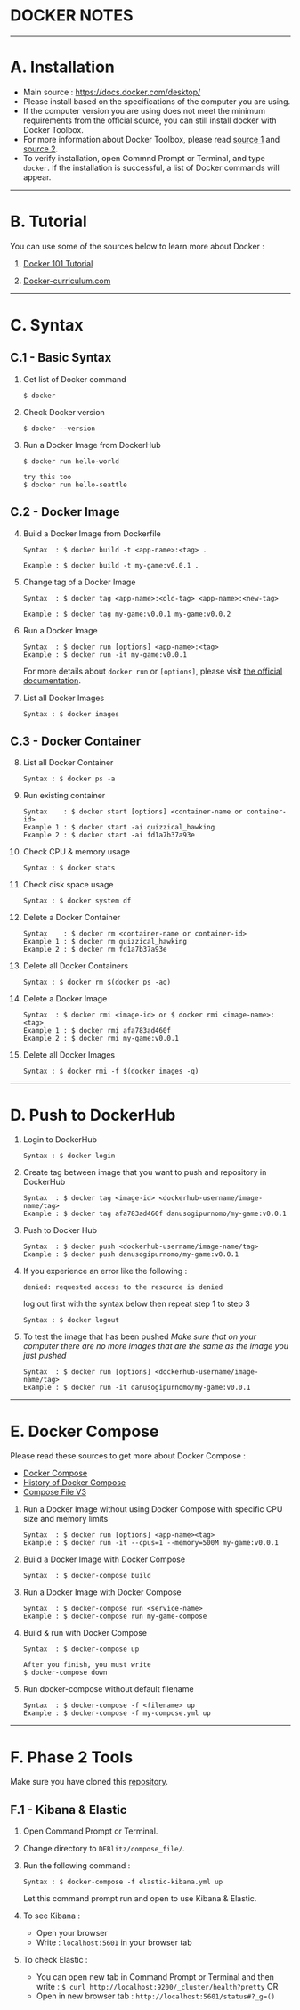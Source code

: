 # DOCKER NOTES

---
# A. Installation
- Main source : https://docs.docker.com/desktop/
- Please install based on the specifications of the computer you are using.
- If the computer version you are using does not meet the minimum requirements from the official source, you can still install docker with Docker Toolbox. 
- For more information about Docker Toolbox, please read [source 1](https://www.upwork.com/resources/docker-toolbox) and [source 2](https://nickjanetakis.com/blog/should-you-use-the-docker-toolbox-or-docker-for-mac-windows).
- To verify installation, open Commnd Prompt or Terminal, and type `docker`. If the installation is successful, a list of Docker commands will appear.

---
# B. Tutorial
You can use some of the sources below to learn more about Docker :
1. [Docker 101 Tutorial](https://www.docker.com/101-tutorial/)
   
2. [Docker-curriculum.com](https://docker-curriculum.com/)

---
# C. Syntax
## C.1 - Basic Syntax
1. Get list of Docker command
   ```
   $ docker
   ```

2. Check Docker version
   ```
   $ docker --version
   ```

3. Run a Docker Image from DockerHub
   ```
   $ docker run hello-world
   
   try this too
   $ docker run hello-seattle
   ```

## C.2 - Docker Image
4. Build a Docker Image from Dockerfile
   ```
   Syntax  : $ docker build -t <app-name>:<tag> .
   
   Example : $ docker build -t my-game:v0.0.1 .
   ```

5. Change tag of a Docker Image
   ```
   Syntax  : $ docker tag <app-name>:<old-tag> <app-name>:<new-tag>

   Example : $ docker tag my-game:v0.0.1 my-game:v0.0.2
   ```

6. Run a Docker Image
   ```
   Syntax  : $ docker run [options] <app-name>:<tag>
   Example : $ docker run -it my-game:v0.0.1
   ```
   For more details about `docker run` or `[options]`, please visit [the official documentation](https://docs.docker.com/engine/reference/run/).

7. List all Docker Images
   ```
   Syntax : $ docker images
   ```

## C.3 - Docker Container


8. List all Docker Container
   ```
   Syntax : $ docker ps -a
   ```

9. Run existing container
   ```
   Syntax    : $ docker start [options] <container-name or container-id>
   Example 1 : $ docker start -ai quizzical_hawking
   Example 2 : $ docker start -ai fd1a7b37a93e
   ```

10. Check CPU & memory usage
    ```
    Syntax : $ docker stats
    ```

11. Check disk space usage
    ```
    Syntax : $ docker system df
    ```

12. Delete a Docker Container
    ```
    Syntax    : $ docker rm <container-name or container-id>
    Example 1 : $ docker rm quizzical_hawking
    Example 2 : $ docker rm fd1a7b37a93e
    ```

13. Delete all Docker Containers
    ```
    Syntax : $ docker rm $(docker ps -aq)
    ```

14. Delete a Docker Image
    ```
    Syntax  : $ docker rmi <image-id> or $ docker rmi <image-name>:<tag>
    Example 1 : $ docker rmi afa783ad460f
    Example 2 : $ docker rmi my-game:v0.0.1
    ```

15. Delete all Docker Images
    ```
    Syntax : $ docker rmi -f $(docker images -q)
    ```
---
# D. Push to DockerHub
1. Login to DockerHub
   ```
   Syntax : $ docker login
   ```

2. Create tag between image that you want to push and repository in DockerHub
   ```
   Syntax  : $ docker tag <image-id> <dockerhub-username/image-name/tag>
   Example : $ docker tag afa783ad460f danusogipurnomo/my-game:v0.0.1
   ```
   
3. Push to Docker Hub
   ```
   Syntax  : $ docker push <dockerhub-username/image-name/tag>
   Example : $ docker push danusogipurnomo/my-game:v0.0.1
   ```

4. If you experience an error like the following :
   ```
   denied: requested access to the resource is denied
   ```
   
   log out first with the syntax below then repeat step 1 to step 3
   ```
   Syntax : $ docker logout
   ```

5. To test the image that has been pushed
   *Make sure that on your computer there are no more images that are the same as the image you just pushed*
   ```
   Syntax  : $ docker run [options] <dockerhub-username/image-name/tag>
   Example : $ docker run -it danusogipurnomo/my-game:v0.0.1
   ```
---
# E. Docker Compose

Please read these sources to get more about Docker Compose : 
- [Docker Compose](https://colab.research.google.com/corgiredirector?site=https%3A%2F%2Fdocs.docker.com%2Fcompose%2Fcompose-file%2F)
- [History of Docker Compose](https://colab.research.google.com/corgiredirector?site=https%3A%2F%2Fdocs.docker.com%2Fcompose%2Fhistory%2F)
- [Compose File V3](https://colab.research.google.com/corgiredirector?site=https%3A%2F%2Fdocs.docker.com%2Fcompose%2Fcompose-file%2Fcompose-file-v3%2F)

1. Run a Docker Image without using Docker Compose with specific CPU size and memory limits
   ```
   Syntax  : $ docker run [options] <app-name><tag>
   Example : $ docker run -it --cpus=1 --memory=500M my-game:v0.0.1
   ```

2. Build a Docker Image with Docker Compose
   ```
   Syntax  : $ docker-compose build
   ```

3. Run a Docker Image with Docker Compose
   ```
   Syntax  : $ docker-compose run <service-name>
   Example : $ docker-compose run my-game-compose
   ```

4. Build & run with Docker Compose
   ```
   Syntax  : $ docker-compose up
   
   After you finish, you must write 
   $ docker-compose down
   ```

5. Run docker-compose without default filename
   ```
   Syntax  : $ docker-compose -f <filename> up
   Example : $ docker-compose -f my-compose.yml up
   ```

---
# F. Phase 2 Tools

Make sure you have cloned this [repository](https://github.com/ardhiraka/DEBlitz).

## F.1 - Kibana & Elastic
1. Open Command Prompt or Terminal.

2. Change directory to `DEBlitz/compose_file/`.

3. Run the following command : 
   ```
   Syntax : $ docker-compose -f elastic-kibana.yml up
   ```
   Let this command prompt run and open to use Kibana & Elastic.

4. To see Kibana : 
   - Open your browser
   - Write : `localhost:5601` in your browser tab

5. To check Elastic : 
   - You can open new tab in Command Prompt or Terminal and then write : `$ curl http://localhost:9200/_cluster/health?pretty` OR
   - Open in new browser tab : `http://localhost:5601/status#?_g=()`